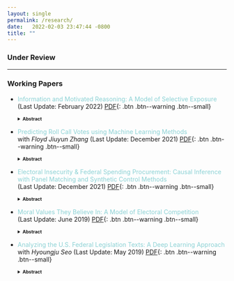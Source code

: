 ```yaml
---
layout: single
permalink: /research/
date:   2022-02-03 23:47:44 -0800
title: ""
---
```

### Under Review

----------------
### Working Papers
+ <span style = "color: #8cd2d5"> Information and Motivated Reasoning: A Model of Selective Exposure</span> <br style="mso-data-placement:same-cell;" /> (Last Update: February 2022) [PDF](/files/SelectiveExposure_2022.pdf){: .btn .btn--warning .btn--small}
    <details><summary style="font-size:75%;"><b>Abstract</b></summary>
    <blockquote style="font-size:75%;"> Previous research has consistently documented the prevalence of selective exposure, the tendency to seek out information that reinforces preexisting beliefs. Modeling individuals as motivated reasoners who face a tradeoff between the accuracy ("getting it right") and the directional ("reaching desired conclusions") motives, this paper develops a game-theoretic model that makes sense of seemingly inconsistent empirical findings by formally identifying conditions under which individuals, as receivers, engage in selective or cross-cutting exposure. When the information quality is uniform across individuals, selective exposure remains pervasive even in situations where the accuracy motive is high. Second, introducing  uncertainty to the sender's directional motive lowers the likelihood of exposure. Finally, the size of the gap in the perceived quality of information between the sender and the receiver, rather than the high credibility of the sender, largely determines the possibility of cross-cutting exposure. These results on selective exposure yield direct implications for persuasion and polarization.
    </blockquote>
    </details>

+ <span style = "color: #8cd2d5"> Predicting Roll Call Votes using Machine Learning Methods</span> <br style="mso-data-placement:same-cell;" /> with *Floyd Jiuyun Zhang* (Last Update: December 2021) [PDF](/about/files/MachineLearning_2021.pdf){: .btn .btn--warning .btn--small}
    <details><summary style="font-size:75%;"><b>Abstract</b></summary>
    <blockquote style="font-size:75%;"> We present an approach for predicting roll-call votes in the U.S. Congress, using bill text word embedding as well as bill and Congress member characteristics as inputs. Various prediction models are implemented, tested and finally combined using ensemble stacking. Our methods yield higher accuracy than existing methods, especially for newly elected members of Congress.
    </blockquote>
    </details>

+ <span style = "color: #8cd2d5"> Electoral Insecurity & Federal Spending Procurement: Causal Inference with Panel Matching and Synthetic Control Methods </span> <br style="mso-data-placement:same-cell;" /> (Last Update: December 2021) [PDF](/about/files/SyntheticControl_2021.pdf){: .btn .btn--warning .btn--small}
    <details><summary style="font-size:75%;"><b>Abstract</b></summary>
    <blockquote style="font-size:75%;"> How do legislators respond, if at all, to changes in their electoral prospects? Most existing studies adopt a difference-in-differences design that exploits redistricting as an exogenous shock to estimate the causal effect of electoral insecurity on legislators’ federal spending procurement for their districts. This project employs matching and synthetic control methods that produce more comparable counterfactuals to derive the causal estimate of interest. Nearly all matching and SC methods yield improved covariate balance. In addition, these methods return mostly null results while the conventional difference-in-differences method returns statistically significant results, which suggests the importance of ensuring comparability of treatment and control groups. Finally, a negative outcome analysis is conducted to compare the performance of different synthetic control methods.
    </blockquote>
    </details>

+ <span style = "color: #8cd2d5"> Moral Values They Believe In: A Model of Electoral Competition </span> <br style="mso-data-placement:same-cell;" /> (Last Update: June 2019) [PDF](/files/MoralValues_2019.pdf){: .btn .btn--warning .btn--small}
    <details><summary style="font-size:75%;"><b>Abstract</b></summary>
    <blockquote style="font-size:75%;"> Understanding voter and candidate behavior in elections remains a fundamental question in political economy. This paper develops an electoral competition model with heterogeneity in individuals' party and moral identity. In addition to the formalization of moral values, notable features of the model include (a) the ex-ante correlation between moral and partisan identification and (b) the presence of cheap talkers. The analysis reveals that candidates who can lie have a significant advantage in elections, but the presence of other types of candidates and the voter's endogenous preference for honest candidates constrain the former's pandering behavior. More interestingly, extending the model with the two features produces a similar result, but through different mechanisms, that morally aligned but extremely partisan candidates have a significant chance of winning.
    </blockquote>
    </details>

+ <span style = "color: #8cd2d5"> Analyzing the U.S. Federal Legislation Texts: A Deep Learning Approach </span> <br style="mso-data-placement:same-cell;" /> with *Hyoungju Seo* (Last Update: May 2019) [PDF](/about/files/DeepLearning_2019.pdf){: .btn .btn--warning .btn--small}
    <details><summary style="font-size:75%;"><b>Abstract</b></summary>
    <blockquote style="font-size:75%;"> This paper analyzes the U.S. federal bill preamble texts from 1973 to 2018 using various embedding and supervised classification methods to gauge the degree of partisanship among bills. In addition to nine different baseline methods from the literature, we develop and implement a CNN-LSTM architecture with a characterbased word embedding model. We find that word-based embedding methods outperform  character-based ones and that a single-layer LSTM outperforms all other architectures tested. Comparing the prediction accuracy over time reveals a (small) positive correlation with individual legislators’ ideological data, suggesting a comparatively lower degree of partisan divide in bill preamble language. Finally, applying the trained LSTM model to a separate political ideology dataset shows a moderate degree of transferability.
    </blockquote>
    </details>
